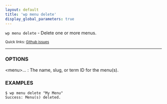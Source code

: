 ```yaml
---
layout: default
title: 'wp menu delete'
display_global_parameters: true
---
```


`wp menu delete` - Delete one or more menus.

<small>Quick links: <a href="https://github.com/wp-cli/wp-cli/issues?q=is%3Aopen+label%3Acommand%3Amenu-delete+sort%3Aupdated-desc">Github issues</a></small>

<hr />

### OPTIONS

&lt;menu&gt;...
: The name, slug, or term ID for the menu(s).

### EXAMPLES

    $ wp menu delete "My Menu"
    Success: Menu(s) deleted.



